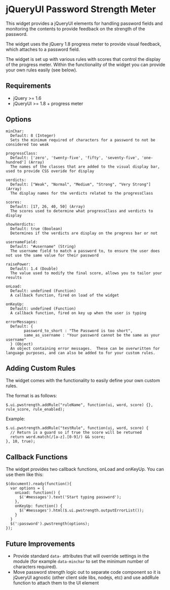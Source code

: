 jQueryUI Password Strength Meter
================================

This widget provides a jQueryUI elements for handling password fields and monitoring the contents to provide feedback on the strength of the password.

The widget uses the jQuery 1.8 progress meter to provide visual feedback, which attaches to a password field.

The widget is set up with various rules with scores that control the display of the progress meter.  Within the functionality of the widget you can provide your own rules easily (see below).

Requirements
------------

* jQuery >= 1.6
* jQueryUI >= 1.8 + progress meter

Options
-------

    minChar:
      Default: 8 (Integer)
      Sets the minimum required of characters for a password to not be considered too weak

    progressClass:
      Default: ['zero', 'twenty-five', 'fifty', 'seventy-five', 'one-hundred'] (Array)
      The names of the classes that are added to the visual display bar, used to provide CSS overide for display

    verdicts:
      Default: ["Weak", "Normal", "Medium", "Strong", "Very Strong"] (Array)
      The display names for the verdicts related to the progressClass

    scores:
      Default: [17, 26, 40, 50] (Array)
      The scores used to determine what progressClass and verdicts to display

    showVerdicts:
      Default: true (Boolean)
      Determines if the verdicts are display on the progress bar or not

    usernameField:
      Default: "#username" (String)
      The username field to match a password to, to ensure the user does not use the same value for their password

    raisePower:
      Default: 1.4 (Double)
      The value used to modify the final score, allows you to tailor your results

    onLoad:
      Default: undefined (Function)
      A callback function, fired on load of the widget

    onKeyUp:
      Default: undefined (Function)
      A callback function, fired on key up when the user is typing

    errorMessages:
      Default: {
            password_to_short : "The Password is too short",
            same_as_username : "Your password cannot be the same as your username"
      } (Object)
      An object containing error messages.  These can be overwritten for language purposes, and can also be added to for your custom rules.


Adding Custom Rules
-------------------

The widget comes with the functionality to easily define your own custom rules.

The format is as follows:

    $.ui.pwstrength.addRule("ruleName", function(ui, word, score) {}, rule_score, rule_enabled);

Example:

    $.ui.pwstrength.addRule("testRule", function(ui, word, score) {
      // Return is a guard so if true the score will be returned
      return word.match(/[a-z].[0-9]/) && score;
    }, 10, true);


Callback Functions
------------------

The widget provides two callback functions, onLoad and onKeyUp.  You can use them like this:

    $(document).ready(function(){
      var options = {
        onLoad: function() {
          $('#messages').text('Start typing password');
        },
        onKeyUp: function() {
          $('#messages').html($.ui.pwstrength.outputErrorList());
        }
      }
      $(':password').pwstrength(options);
    });


Future Improvements
-------------------
* Provide standard `data-` attributes that will override settings in the module (for example `data-minchar` to set the minimum number of characters required).
* Move password strength logic out to separate code component so it is jQueryUI agnostic (other client side libs, nodejs, etc) and use addRule function to attach them to the UI element